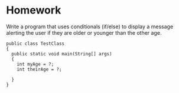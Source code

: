 # Homework
Write a program that uses conditionals (if/else) to display a message alerting the user if they are older or younger than the other age.

```
public class TestClass
{
  public static void main(String[] args)
  {
    int myAge = ?;
    int theirAge = ?;
    
  }
}
```
